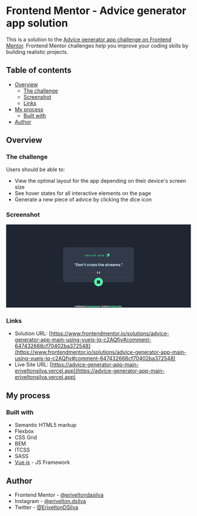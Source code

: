 # Frontend Mentor - Advice generator app solution

This is a solution to the [Advice generator app challenge on Frontend Mentor](https://www.frontendmentor.io/challenges/advice-generator-app-QdUG-13db). Frontend Mentor challenges help you improve your coding skills by building realistic projects.

## Table of contents

-   [Overview](#overview)
    -   [The challenge](#the-challenge)
    -   [Screenshot](#screenshot)
    -   [Links](#links)
-   [My process](#my-process)
    -   [Built with](#built-with)
-   [Author](#author)

## Overview

### The challenge

Users should be able to:

-   View the optimal layout for the app depending on their device's screen size
-   See hover states for all interactive elements on the page
-   Generate a new piece of advice by clicking the dice icon

### Screenshot

![](./screenshot.png)

### Links

-   Solution URL: [https://www.frontendmentor.io/solutions/advice-generator-app-main-using-vuejs-lq-c2AQfiy#comment-647432668cf70402ba372548](https://www.frontendmentor.io/solutions/advice-generator-app-main-using-vuejs-lq-c2AQfiy#comment-647432668cf70402ba372548)
-   Live Site URL: [https://advice-generator-app-main-eriveltonsilva.vercel.app](https://advice-generator-app-main-eriveltonsilva.vercel.app)

## My process

### Built with

-   Semantic HTML5 markup
-   Flexbox
-   CSS Grid
-   BEM
-   ITCSS
-   SASS
-   [Vue.js](https://vuejs.org/) - JS Framework

## Author

-   Frontend Mentor - [@eriveltondasilva](https://www.frontendmentor.io/profile/eriveltondasilva)
-   Instagram - [@erivelton.dsilva](https://www.instagram.com/erivelton.dsilva/)
-   Twitter - [@EriveltonDSilva](https://twitter.com/EriveltonDSilva)
